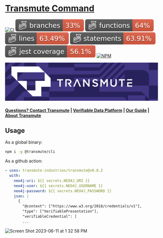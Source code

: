 # <a href="https://transmute.industries">Transmute Command</a>

[![CI](https://github.com/transmute-industries/transmute/actions/workflows/ci.yml/badge.svg)](https://github.com/transmute-industries/transmute/actions/workflows/ci.yml)
![Branches](./badges/coverage-branches.svg)
![Functions](./badges/coverage-functions.svg)
![Lines](./badges/coverage-lines.svg)
![Statements](./badges/coverage-statements.svg)
![Jest coverage](./badges/coverage-jest%20coverage.svg)
[![NPM](https://nodei.co/npm/@transmute/cli.png?mini=true)](https://npmjs.org/package/@transmute/cli)

<img src="./transmute-banner.png" />

#### [Questions? Contact Transmute](https://transmute.typeform.com/to/RshfIw?typeform-source=cli) | <a href="https://platform.transmute.industries">Verifiable Data Platform</a> | <a href="https://guide.transmute.industries/verifiable-data-platform/">Our Guide</a> | <a href="https://transmute.industries">About Transmute</a>

## Usage

As a global binary:

```sh
npm i -g @transmute/cli
```

As a github action:

```yaml
- uses: transmute-industries/transmute@v0.8.2
  with:
    neo4j-uri: ${{ secrets.NEO4J_URI }}
    neo4j-user: ${{ secrets.NEO4J_USERNAME }}
    neo4j-password: ${{ secrets.NEO4J_PASSWORD }}
    json: |
      {
        "@context": ["https://www.w3.org/2018/credentials/v1"],
        "type": ["VerifiablePresentation"],
        "verifiableCredential": [
        ...
```

<img width="1404" alt="Screen Shot 2023-06-11 at 1 32 58 PM" src="https://github.com/transmute-industries/transmute/assets/8295856/2c568d13-f878-4a4d-a228-5cd6eb91969e">
